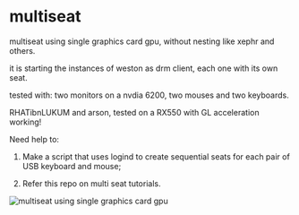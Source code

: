 # multiseat
multiseat using single graphics card gpu, without nesting like xephr and others.

it is starting the instances of weston as drm client, each one with its own seat. 

tested with: two monitors on a nvdia 6200, two mouses and two keyboards.

RHATibnLUKUM and arson, tested on a RX550 with GL acceleration working! 

Need help to:

1) Make a script that uses logind to create sequential seats for each pair of USB keyboard and mouse;

2) Refer this repo on multi seat tutorials.

![multiseat using single graphics card gpu](https://github.com/garlett/multiseat/blob/main/IMG_20220417_180350.jpg?raw=true)
